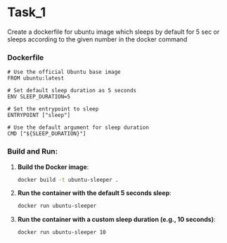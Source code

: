 # Task_1

Create a dockerfile for ubuntu image which sleeps by default for 5 sec or sleeps according to the given number in the docker command

### Dockerfile

```docker
# Use the official Ubuntu base image
FROM ubuntu:latest

# Set default sleep duration as 5 seconds
ENV SLEEP_DURATION=5

# Set the entrypoint to sleep
ENTRYPOINT ["sleep"]

# Use the default argument for sleep duration
CMD ["${SLEEP_DURATION}"]

```

### Build and Run:

1. **Build the Docker image**:
    
    ```bash
    docker build -t ubuntu-sleeper .
    ```
    
2. **Run the container with the default 5 seconds sleep**:
    
    ```bash
    docker run ubuntu-sleeper
    ```
    
3. **Run the container with a custom sleep duration (e.g., 10 seconds)**:
    
    ```bash
    docker run ubuntu-sleeper 10
    ```